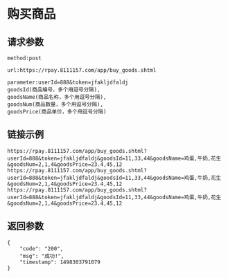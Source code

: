 # 购买商品

## 请求参数
	method:post
	
	url:https://rpay.8111157.com/app/buy_goods.shtml
	
	parameter:userId=888&token=jfakljdfaldj
	goodsId(商品编号，多个用逗号分隔),
	goodsName(商品名称，多个用逗号分隔),
	goodsNum(商品数量，多个用逗号分隔),
	goodsPrice(商品单价，多个用逗号分隔)

## 链接示例
    https://rpay.8111157.com/app/buy_goods.shtml?userId=888&token=jfakljdfaldj&goodsId=11,33,44&goodsName=鸡蛋,牛奶,花生&goodsNum=2,1,4&goodsPrice=23.4,45,12
    https://rpay.8111157.com/app/buy_goods.shtml?userId=888&token=jfakljdfaldj&goodsId=11,33,44&goodsName=鸡蛋,牛奶,花生&goodsNum=2,1,4&goodsPrice=23.4,45,12
    https://rpay.8111157.com/app/buy_goods.shtml?userId=888&token=jfakljdfaldj&goodsId=11,33,44&goodsName=鸡蛋,牛奶,花生&goodsNum=2,1,4&goodsPrice=23.4,45,12
    
## 返回参数
	{
		"code": "200",
		"msg": "成功!",
		"timestamp": 1498303791079
	}